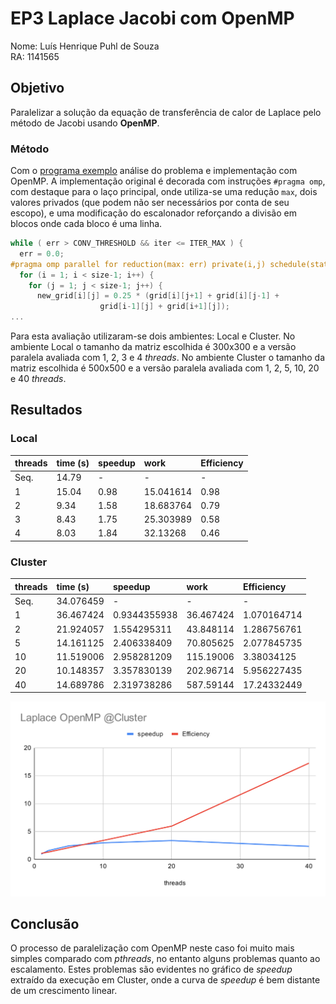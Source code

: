 # EP3 Laplace Jacobi com OpenMP

<!-- Identificação do aluno.
Tabela com os tempos de execução, speedup e eficiência.
Gráfico de speedup.
Breve discussão sobre os resultados. -->

<!-- ## Identificação -->

Nome: Luís Henrique Puhl de Souza\
RA: 1141565

## Objetivo

Paralelizar a solução da equação de transferência de calor de Laplace pelo
método de Jacobi usando **OpenMP**.

### Método

Com o
[programa exemplo](https://github.com/HPCSys-Lab/HPC-101/tree/main/examples/laplace)
análise do problema e implementação com OpenMP.
A implementação original é decorada com instruções `#pragma omp`, com destaque
para o laço principal, onde utiliza-se uma redução `max`, dois valores privados
(que podem não ser necessários por conta de seu escopo), e uma modificação do
escalonador reforçando a divisão em blocos onde cada bloco é uma linha.

```c
while ( err > CONV_THRESHOLD && iter <= ITER_MAX ) {
  err = 0.0;
#pragma omp parallel for reduction(max: err) private(i,j) schedule(static)
  for (i = 1; i < size-1; i++) {
    for (j = 1; j < size-1; j++) {
      new_grid[i][j] = 0.25 * (grid[i][j+1] + grid[i][j-1] +
                    grid[i-1][j] + grid[i+1][j]);
...
```

Para esta avaliação utilizaram-se dois ambientes: Local e Cluster.
No ambiente Local o tamanho da matriz escolhida é 300x300 e a versão paralela
avaliada com 1, 2, 3 e 4 _threads_.
No ambiente Cluster o tamanho da matriz escolhida é 500x500 e a versão paralela
avaliada com 1, 2, 5, 10, 20 e 40 _threads_.

## Resultados

### Local

| threads   | time (s)  | speedup   | work          | Efficiency    |
| :--       | :--       | :--       | :--           | :--           |
| Seq.      | 14.79     | -         | -             | -             |
| 1         | 15.04     | 0.98      | 15.041614     | 0.98          |
| 2         | 9.34      | 1.58      | 18.683764     | 0.79          |
| 3         | 8.43      | 1.75      | 25.303989     | 0.58          |
| 4         | 8.03      | 1.84      | 32.13268      | 0.46          |

<!-- ![chart](./Laplace-Jacobi-OpenMP.svg) -->

### Cluster

| threads   | time (s)  | speedup       | work          | Efficiency    |
| :--       | :--       | :--           | :--           | :--           |
| Seq.      | 34.076459 | -             | -             | -             |
| 1         | 36.467424 | 0.9344355938  | 36.467424     | 1.070164714   |
| 2         | 21.924057 | 1.554295311   | 43.848114     | 1.286756761   |
| 5         | 14.161125 | 2.406338409   | 70.805625     | 2.077845735   |
| 10        | 11.519006 | 2.958281209   | 115.19006     | 3.38034125    |
| 20        | 10.148357 | 3.357830139   | 202.96714     | 5.956227435   |
| 40        | 14.689786 | 2.319738286   | 587.59144     | 17.24332449   |

![chart](./cluster/Laplace-Jacobi-OpenMP@Cluster.svg)

## Conclusão

O processo de paralelização com OpenMP neste caso foi muito mais simples
comparado com _pthreads_, no entanto alguns problemas quanto ao escalamento.
Estes problemas são evidentes no gráfico de _speedup_ extraído da execução
em Cluster, onde a curva de _speedup_ é bem distante de um crescimento linear.
